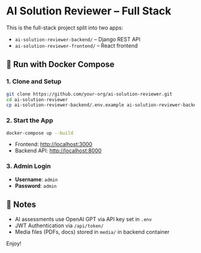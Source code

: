 # AI Solution Reviewer – Full Stack

This is the full-stack project split into two apps:

- `ai-solution-reviewer-backend/` – Django REST API
- `ai-solution-reviewer-frontend/` – React frontend

## 🐳 Run with Docker Compose

### 1. Clone and Setup

```bash
git clone https://github.com/your-org/ai-solution-reviewer.git
cd ai-solution-reviewer
cp ai-solution-reviewer-backend/.env.example ai-solution-reviewer-backend/.env
```

### 2. Start the App

```bash
docker-compose up --build
```

- Frontend: [http://localhost:3000](http://localhost:3000)
- Backend API: [http://localhost:8000](http://localhost:8000)

### 3. Admin Login

- **Username**: `admin`
- **Password**: `admin`

## 🔐 Notes

- AI assessments use OpenAI GPT via API key set in `.env`
- JWT Authentication via `/api/token/`
- Media files (PDFs, docs) stored in `media/` in backend container

Enjoy!